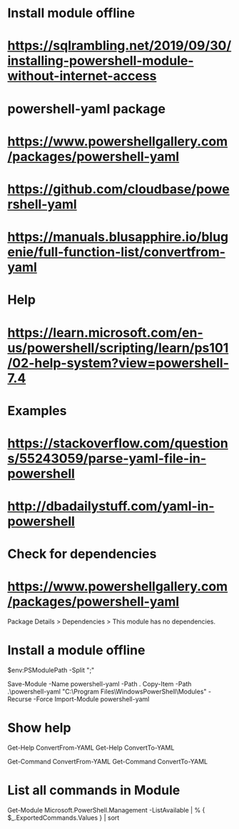 # Install module offline
# https://sqlrambling.net/2019/09/30/installing-powershell-module-without-internet-access

# powershell-yaml package
# https://www.powershellgallery.com/packages/powershell-yaml
# https://github.com/cloudbase/powershell-yaml
# https://manuals.blusapphire.io/blugenie/full-function-list/convertfrom-yaml

# Help
# https://learn.microsoft.com/en-us/powershell/scripting/learn/ps101/02-help-system?view=powershell-7.4

# Examples
# https://stackoverflow.com/questions/55243059/parse-yaml-file-in-powershell
# http://dbadailystuff.com/yaml-in-powershell



# Check for dependencies
# https://www.powershellgallery.com/packages/powershell-yaml
Package Details > Dependencies > This module has no dependencies.


# Install a module offline
$env:PSModulePath -Split ";"

Save-Module -Name powershell-yaml -Path .
Copy-Item -Path .\powershell-yaml "C:\Program Files\WindowsPowerShell\Modules" -Recurse -Force
Import-Module powershell-yaml


# Show help
Get-Help ConvertFrom-YAML
Get-Help ConvertTo-YAML

Get-Command ConvertFrom-YAML
Get-Command ConvertTo-YAML


# List all commands in Module
Get-Module Microsoft.PowerShell.Management -ListAvailable | % { $_.ExportedCommands.Values } | sort
